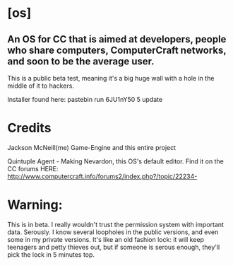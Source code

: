 # [os]
An OS for CC that is aimed at developers, people who share computers, ComputerCraft networks, and soon to be the average user.
---
This is a public beta test, meaning it's a big huge wall with a hole in the middle of it to hackers.

Installer found here: pastebin run 6JU1nY50 5 update

# Credits
Jackson McNeill(me) Game-Engine and this entire project

Quintuple Agent - Making Nevardon, this OS's default editor. Find it on the CC forums HERE: http://www.computercraft.info/forums2/index.php?/topic/22234-

# Warning:
This is in beta. I really wouldn't trust the permission system with important data.
Serously. I know several loopholes in the public versions, and even some in my private versions. It's like an old fashion lock: it will keep teenagers and petty thieves out, but if someone is serous enough, they'll pick the lock in 5 minutes top.
